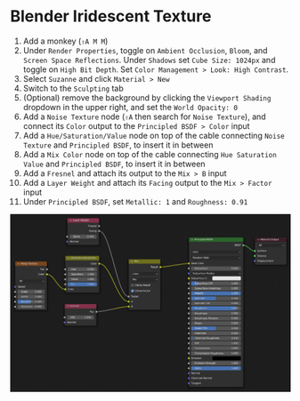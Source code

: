 # Blender Iridescent Texture

1. Add a monkey (`⇧A M M`)
2. Under `Render Properties`, toggle on `Ambient Occlusion`, `Bloom`, and `Screen Space Reflections`. Under `Shadows` set `Cube Size: 1024px` and toggle on `High Bit Depth`. Set `Color Management > Look: High Contrast`.
3. Select `Suzanne` and click `Material > New`
4. Switch to the `Sculpting` tab
5. (Optional) remove the background by clicking the `Viewport Shading` dropdown in the upper right, and set the `World Opacity: 0`
6. Add a `Noise Texture` node (`⇧A` then search for `Noise Texture`), and connect its `Color` output to the `Principled BSDF > Color` input
7. Add a `Hue/Saturation/Value` node on top of the cable connecting `Noise Texture` and `Principled BSDF`, to insert it in between
8. Add a `Mix Color` node on top of the cable connecting `Hue Saturation Value` and `Principled BSDF`, to insert it in between
9. Add a `Fresnel` and attach its output to the `Mix > B` input
10. Add a `Layer Weight` and attach its `Facing` output to the `Mix > Factor` input
11. Under `Principled BSDF`, set `Metallic: 1` and `Roughness: 0.91`

![Iridescent Texture](assets/blender-iridescent-texture-nodes.png)
